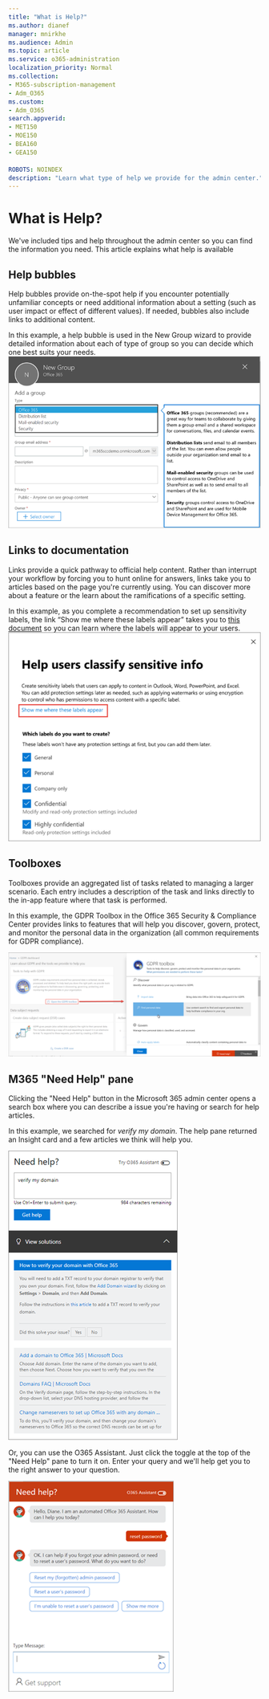 ```yaml
---
title: "What is Help?"
ms.author: dianef
manager: mnirkhe
ms.audience: Admin
ms.topic: article
ms.service: o365-administration
localization_priority: Normal
ms.collection: 
- M365-subscription-management 
- Adm_O365
ms.custom:
- Adm_O365
search.appverid:
- MET150
- MOE150
- BEA160
- GEA150

ROBOTS: NOINDEX
description: "Learn what type of help we provide for the admin center."
---
```

<!-- The following is just placeholder text from Madhura's mail. We need to add images/examples of each -->

# What is Help?

We've included tips and help throughout the admin center so you can find the information you need. This article explains what help is available 



## Help bubbles
Help bubbles provide on-the-spot help if you encounter potentially unfamiliar concepts or need additional information about a setting (such as user impact or effect of different values). If needed, bubbles also include links to additional content.

In this example, a help bubble is used in the New Group wizard to provide detailed information about each of type of group so you can decide which one best suits your needs. 
![Help bubble](../media/what-is-help/helpbubble.png)

## Links to documentation
Links provide a quick pathway to official help content. Rather than interrupt your workflow by forcing you to hunt online for answers, links take you to articles based on the page you're currently using. You can discover more about a feature or the learn about the ramifications of a specific setting.

In this example, as you complete a recommendation to set up sensitivity labels, the link “Show me where these labels appear” takes you to [this document](https://go.microsoft.com/fwlink/?linkid=2005245) so you can learn where the labels will appear to your users.
![CSH](../media/what-is-help/cshexample.png)



## Toolboxes
Toolboxes provide an aggregated list of tasks related to managing a larger scenario. Each entry includes a description of the task and links directly to the in-app feature where that task is performed.

In this example, the GDPR Toolbox in the Office 365 Security & Compliance Center provides links to features that will help you discover, govern, protect, and monitor the personal data in the organization (all common requirements for GDPR compliance).

![Toolboxes](../media/what-is-help/toolboxesexample.png)


## M365 "Need Help" pane
Clicking the "Need Help" button in the Microsoft 365 admin center opens a search box where you can describe a issue you're having or search for help articles.

In this example, we searched for *verify my domain*. 
The help pane returned an Insight card and a few articles we think will help you.

![Need help](../media/what-is-help/helppane.png)

Or, you can use the O365 Assistant. Just click the toggle at the top of the "Need Help" pane to turn it on. Enter your query and we'll help get you to the right answer to your question.   

![Chatbot](../media/what-is-help/chatbot.png)

